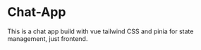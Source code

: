 # Chat-App
This is a chat app build with vue tailwind CSS and pinia for state management, just frontend.
